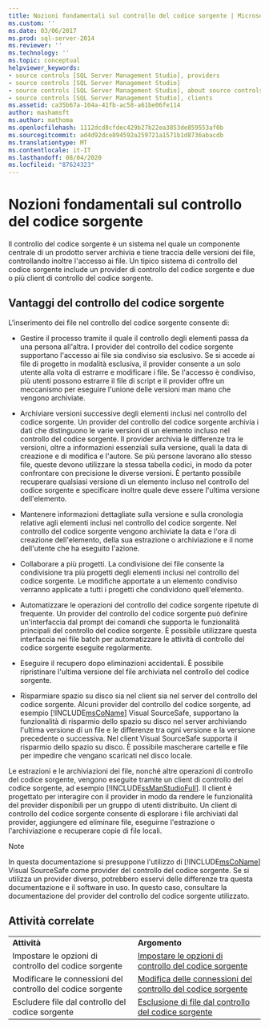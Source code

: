 ```yaml
---
title: Nozioni fondamentali sul controllo del codice sorgente | Microsoft Docs
ms.custom: ''
ms.date: 03/06/2017
ms.prod: sql-server-2014
ms.reviewer: ''
ms.technology: ''
ms.topic: conceptual
helpviewer_keywords:
- source controls [SQL Server Management Studio], providers
- source controls [SQL Server Management Studio]
- source controls [SQL Server Management Studio], about source controls
- source controls [SQL Server Management Studio], clients
ms.assetid: ca35b67a-104a-41fb-ac58-a61be06fe114
author: mashamsft
ms.author: mathoma
ms.openlocfilehash: 1112dcd8cfdec429b27b22ea3853de859553af0b
ms.sourcegitcommit: ad4d92dce894592a259721a1571b1d8736abacdb
ms.translationtype: MT
ms.contentlocale: it-IT
ms.lasthandoff: 08/04/2020
ms.locfileid: "87624323"
---
```

# <a name="source-control-basics"></a>Nozioni fondamentali sul controllo del codice sorgente
  Il controllo del codice sorgente è un sistema nel quale un componente centrale di un prodotto server archivia e tiene traccia delle versioni dei file, controllando inoltre l'accesso ai file. Un tipico sistema di controllo del codice sorgente include un provider di controllo del codice sorgente e due o più client di controllo del codice sorgente.  
  
## <a name="source-control-benefits"></a>Vantaggi del controllo del codice sorgente  
 L'inserimento dei file nel controllo del codice sorgente consente di:  
  
-   Gestire il processo tramite il quale il controllo degli elementi passa da una persona all'altra. I provider del controllo del codice sorgente supportano l'accesso ai file sia condiviso sia esclusivo. Se si accede ai file di progetto in modalità esclusiva, il provider consente a un solo utente alla volta di estrarre e modificare i file. Se l'accesso è condiviso, più utenti possono estrarre il file di script e il provider offre un meccanismo per eseguire l'unione delle versioni man mano che vengono archiviate.  
  
-   Archiviare versioni successive degli elementi inclusi nel controllo del codice sorgente. Un provider del controllo del codice sorgente archivia i dati che distinguono le varie versioni di un elemento incluso nel controllo del codice sorgente. Il provider archivia le differenze tra le versioni, oltre a informazioni essenziali sulla versione, quali la data di creazione e di modifica e l'autore. Se più persone lavorano allo stesso file, queste devono utilizzare la stessa tabella codici, in modo da poter confrontare con precisione le diverse versioni. È pertanto possibile recuperare qualsiasi versione di un elemento incluso nel controllo del codice sorgente e specificare inoltre quale deve essere l'ultima versione dell'elemento.  
  
-   Mantenere informazioni dettagliate sulla versione e sulla cronologia relative agli elementi inclusi nel controllo del codice sorgente. Nel controllo del codice sorgente vengono archiviate la data e l'ora di creazione dell'elemento, della sua estrazione o archiviazione e il nome dell'utente che ha eseguito l'azione.  
  
-   Collaborare a più progetti. La condivisione dei file consente la condivisione tra più progetti degli elementi inclusi nel controllo del codice sorgente. Le modifiche apportate a un elemento condiviso verranno applicate a tutti i progetti che condividono quell'elemento.  
  
-   Automatizzare le operazioni del controllo del codice sorgente ripetute di frequente. Un provider del controllo del codice sorgente può definire un'interfaccia dal prompt dei comandi che supporta le funzionalità principali del controllo del codice sorgente. È possibile utilizzare questa interfaccia nei file batch per automatizzare le attività di controllo del codice sorgente eseguite regolarmente.  
  
-   Eseguire il recupero dopo eliminazioni accidentali. È possibile ripristinare l'ultima versione del file archiviata nel controllo del codice sorgente.  
  
-   Risparmiare spazio su disco sia nel client sia nel server del controllo del codice sorgente. Alcuni provider del controllo del codice sorgente, ad esempio [!INCLUDE[msCoName](../includes/msconame-md.md)] Visual SourceSafe, supportano la funzionalità di risparmio dello spazio su disco nel server archiviando l'ultima versione di un file e le differenze tra ogni versione e la versione precedente o successiva. Nel client Visual SourceSafe supporta il risparmio dello spazio su disco. È possibile mascherare cartelle e file per impedire che vengano scaricati nel disco locale.  
  
 Le estrazioni e le archiviazioni dei file, nonché altre operazioni di controllo del codice sorgente, vengono eseguite tramite un client di controllo del codice sorgente, ad esempio [!INCLUDE[ssManStudioFull](../includes/ssmanstudiofull-md.md)]. Il client è progettato per interagire con il provider in modo da rendere le funzionalità del provider disponibili per un gruppo di utenti distribuito. Un client di controllo del codice sorgente consente di esplorare i file archiviati dal provider, aggiungere ed eliminare file, eseguirne l'estrazione o l'archiviazione e recuperare copie di file locali.  
  
> [!NOTE]  
>  In questa documentazione si presuppone l'utilizzo di [!INCLUDE[msCoName](../includes/msconame-md.md)] Visual SourceSafe come provider del controllo del codice sorgente. Se si utilizza un provider diverso, potrebbero esservi delle differenze tra questa documentazione e il software in uso. In questo caso, consultare la documentazione del provider del controllo del codice sorgente utilizzato.  
  
## <a name="related-tasks"></a>Attività correlate  
  
|||  
|-|-|  
|**Attività**|**Argomento**|  
|Impostare le opzioni di controllo del codice sorgente|[Impostare le opzioni di controllo del codice sorgente](../../2014/database-engine/set-source-control-options.md)|  
|Modificare le connessioni del controllo del codice sorgente|[Modifica delle connessioni del controllo del codice sorgente](../../2014/database-engine/change-source-control-connections.md)|  
|Escludere file dal controllo del codice sorgente|[Esclusione di file dal controllo del codice sorgente](../../2014/database-engine/exclude-files-from-source-control.md)|  
  
  
